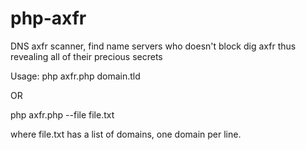 # php-axfr
DNS axfr scanner, find name servers who doesn't block dig axfr thus revealing all of their precious secrets

Usage: php axfr.php domain.tld 

OR 

php axfr.php --file file.txt
		 
where file.txt has a list of domains, one domain per line.
